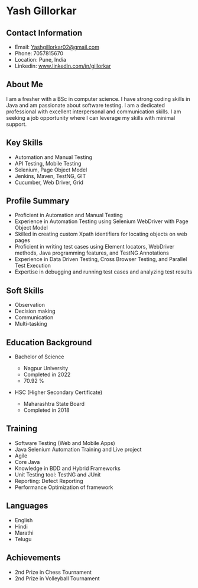 
# Yash Gillorkar

## Contact Information

- Email: Yashgillorkar02@gmail.com
- Phone: 7057815670
- Location: Pune, India
- Linkedin: www.linkedin.com/in/gillorkar


## About Me

I am a fresher with a BSc in computer science. I have strong coding skills in Java and am passionate about software testing. I am a dedicated professional with excellent interpersonal and communication skills. I am seeking a job opportunity where I can leverage my skills with minimal support.

## Key Skills

- Automation and Manual Testing
- API Testing, Mobile Testing
- Selenium, Page Object Model
- Jenkins, Maven, TestNG, GIT
- Cucumber, Web Driver, Grid

## Profile Summary

- Proficient in Automation and Manual Testing
- Experience in Automation Testing using Selenium WebDriver with Page Object Model
- Skilled in creating custom Xpath identifiers for locating objects on web pages
- Proficient in writing test cases using Element locators, WebDriver methods, Java programming features, and TestNG Annotations
- Experience in Data Driven Testing, Cross Browser Testing, and Parallel Test Execution
- Expertise in debugging and running test cases and analyzing test results

## Soft Skills

- Observation
- Decision making
- Communication
- Multi-tasking

## Education Background

- Bachelor of Science
  - Nagpur University
  - Completed in 2022
  - 70.92 %

- HSC (Higher Secondary Certificate)
  - Maharashtra State Board
  - Completed in 2018

## Training

- Software Testing (Web and Mobile Apps)
- Java Selenium Automation Training and Live project
- Agile
- Core Java
- Knowledge in BDD and Hybrid Frameworks
- Unit Testing tool: TestNG and JUnit
- Reporting: Defect Reporting
- Performance Optimization of framework

## Languages

- English
- Hindi
- Marathi
- Telugu

## Achievements

- 2nd Prize in Chess Tournament
- 2nd Prize in Volleyball Tournament
